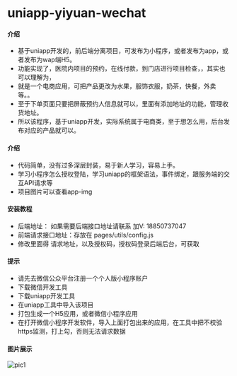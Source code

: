 # uniapp-yiyuan-wechat

#### 介绍
+ 基于uniapp开发的，前后端分离项目，可发布为小程序，或者发布为app，或者发布为wap端H5。
+ 功能实现了，医院内项目的预约，在线付款，到门店进行项目检查，，其实也可以理解为，
+ 就是一个电商应用，可把产品更改为水果，服饰衣服，奶茶，快餐，外卖等。。
+ 至于下单页面只要把屏蔽预约人信息就可以，里面有添加地址的功能，管理收货地址。
+ 所以该程序，基于uniapp开发，实际系统属于电商类，至于想怎么用，后台发布对应的产品就可以。

#### 介绍
+ 代码简单，没有过多深层封装，易于新人学习，容易上手。
+ 学习小程序怎么授权登陆，学习uniapp的框架语法，事件绑定，跟服务端的交互API请求等
+ 项目图片可以查看app-img


#### 安装教程

+ 后端地址： 如果需要后端接口地址请联系 加V: 18850737047
+ 前端请求接口地址：存放在 pages/utils/config.js
+ 修改里面得 请求地址，以及授权码，授权码登录后端后台，可获取

#### 提示
+ 请先去微信公众平台注册一个个人版小程序账户
+ 下载微信开发工具
+ 下载uniapp开发工具
+ 在uniapp工具中导入该项目
+ 打包生成一个H5应用，或者微信小程序应用
+ 在打开微信小程序开发软件，导入上面打包出来的应用，在工具中把不校验https监测，打上勾，否则无法请求数据

#### 图片展示
![pic1](https://gitee.com/hanyi365/uniapp-yiyuan-wechat/blob/master/app-img/1.png)

